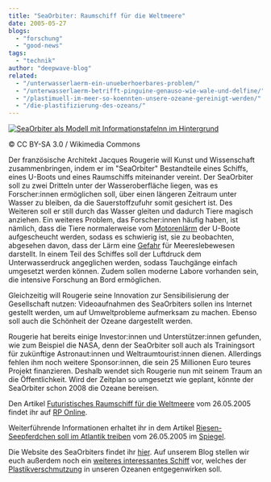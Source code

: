 ```yaml
---
title: "SeaOrbiter: Raumschiff für die Weltmeere"
date: 2005-05-27
blogs: 
  - "forschung"
  - "good-news"
tags: 
  - "technik"
author: "deepwave-blog"
related: 
  - "/unterwasserlaerm-ein-unueberhoerbares-problem/"
  - "/unterwasserlaerm-betrifft-pinguine-genauso-wie-wale-und-delfine/"
  - "/plastimuell-im-meer-so-koennten-unsere-ozeane-gereinigt-werden/"
  - "/die-plastifizierung-des-ozeans/"
---
```


[![SeaOrbiter als Modell mit Informationstafelnn im Hintergrund](https://www.deepwave.org/wp-content/uploads/2005/05/SeaOrbiter_model-scaled.jpg)](https://www.deepwave.org/wp-content/uploads/2005/05/SeaOrbiter_model-scaled.jpg)

© CC BY-SA 3.0 / Wikimedia Commons

Der französische Architekt Jacques Rougerie will Kunst und Wissenschaft zusammenbringen, indem er im "SeaOrbiter" Bestandteile eines Schiffs, eines U-Boots und eines Raumschiffs miteinander vereint. Der SeaOrbiter soll zu zwei Dritteln unter der Wasseroberfläche liegen, was es Forscher:innen ermöglichen soll, über einen längeren Zeitraum unter Wasser zu bleiben, da die Sauerstoffzufuhr somit gesichert ist. Des Weiteren soll er still durch das Wasser gleiten und dadurch Tiere magisch anziehen. Ein weiteres Problem, das Forscher:innen häufig haben, ist nämlich, dass die Tiere normalerweise vom [Motorenlärm](https://www.deepwave.org/unterwasserlaerm-ein-unueberhoerbares-problem/) der U-Boote aufgescheucht werden, sodass es schwierig ist, sie zu beobachten, abgesehen davon, dass der Lärm eine [Gefahr](https://www.deepwave.org/unterwasserlaerm-betrifft-pinguine-genauso-wie-wale-und-delfine/) für Meereslebewesen darstellt. In einem Teil des Schiffes soll der Luftdruck dem Unterwasserdruck angeglichen werden, sodass Tauchgänge einfach umgesetzt werden können. Zudem sollen moderne Labore vorhanden sein, die intensive Forschung an Bord ermöglichen.

Gleichzeitig will Rougerie seine Innovation zur Sensibilisierung der Gesellschaft nutzen: Videoaufnahmen des SeaOrbiters sollen ins Internet gestellt werden, um auf Umweltprobleme aufmerksam zu machen. Ebenso soll auch die Schönheit der Ozeane dargestellt werden.

Rougerie hat bereits einige Investor:innen und Unterstützer:innen gefunden, wie zum Beispiel die NASA, denn der SeaOrbiter soll auch als Trainingsort für zukünftige Astronaut:innen und Weltraumtourist:innen dienen. Allerdings fehlen ihm noch weitere Sponsor:innen, die sein 25 Millionen Euro teures Projekt finanzieren. Deshalb wendet sich Rougerie nun mit seinem Traum an die Öffentlichkeit. Wird der Zeitplan so umgesetzt wie geplant, könnte der SeaOrbiter schon 2008 die Ozeane bereisen.

Den Artikel [Futuristisches Raumschiff für die Weltmeere](https://rp-online.de/panorama/wissen/forschung/futuristisches-raumschiff-fuer-die-weltmeere_aid-17131343) vom 26.05.2005 findet ihr auf [RP Online](https://rp-online.de/).

Weiterführende Informationen erhaltet ihr in dem Artikel [Riesen-Seepferdchen soll im Atlantik treiben](https://www.spiegel.de/wissenschaft/mensch/unterwasserstation-riesen-seepferdchen-soll-im-atlantik-treiben-a-357649.html) vom 26.05.2005 im [Spiegel](https://www.spiegel.de/).

Die Website des SeaOrbiters findet ihr [hier](http://www.seaorbiter.com/). Auf unserem Blog stellen wir euch außerdem noch ein [weiteres interessantes Schiff](https://www.deepwave.org/plastimuell-im-meer-so-koennten-unsere-ozeane-gereinigt-werden/) vor, welches der [Plastikverschmutzung](https://www.deepwave.org/die-plastifizierung-des-ozeans/) in unseren Ozeanen entgegenwirken soll.
